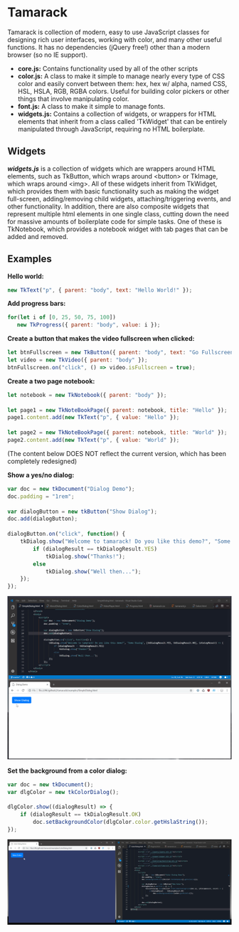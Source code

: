 # Tamarack
Tamarack is collection of modern, easy to use JavaScript classes for designing rich user interfaces, working with color, and many other useful functions. It has no dependencies (jQuery free!) other than a modern browser (so no IE support).

- **core.js:** Contains functionality used by all of the other scripts
- **color.js:** A class to make it simple to manage nearly every type of CSS color and easily convert between them: hex, hex w/ alpha, named CSS, HSL, HSLA, RGB, RGBA colors. Useful for building color pickers or other things that involve manipulating color.
- **font.js:** A class to make it simple to manage fonts.
- **widgets.js:** Contains a collection of widgets, or wrappers for HTML elements that inherit from a class called 'TkWidget' that can be entirely manipulated through JavaScript, requiring no HTML boilerplate.

Widgets 
-------
***widgets.js*** is a collection of widgets which are wrappers around HTML elements, such as TkButton, which wraps around &lt;button&gt; or TkImage, which wraps around &lt;img&gt;. All of these widgets inherit from TkWidget, which provides them with basic functionality such as making the widget full-screen, adding/removing child widgets, attaching/triggering events, and other functionality. In addition, there are also composite widgets that represent multiple html elements in one single class, cutting down the need for massive amounts of boilerplate code for simple tasks. One of these is TkNotebook, which provides a notebook widget with tab pages that can be added and removed.

Examples 
-------
**Hello world:**
```javascript
new TkText("p", { parent: "body", text: "Hello World!" });
```
    
**Add progress bars:**
```javascript
for(let i of [0, 25, 50, 75, 100])
   new TkProgress({ parent: "body", value: i });
```
     
**Create a button that makes the video fullscreen when clicked:**
```javascript
let btnFullscreen = new TkButton({ parent: "body", text: "Go Fullscreen" });
let video = new TkVideo({ parent: "body" });
btnFullscreen.on("click", () => video.isFullscreen = true);
```
     
**Create a two page notebook:**
```javascript
let notebook = new TkNotebook({ parent: "body" });

let page1 = new TkNoteBookPage({ parent: notebook, title: "Hello" });
page1.content.add(new TkText("p", { value: "Hello" });

let page2 = new TkNoteBookPage({ parent: notebook, title: "World" });
page2.content.add(new TkText("p", { value: "World" });
```
    
    

(The content below DOES NOT reflect the current version, which has been completely redesigned)    

**Show a yes/no dialog:**
```javascript
var doc = new tkDocument("Dialog Demo");
doc.padding = "1rem";

var dialogButton = new tkButton("Show Dialog");
doc.add(dialogButton);

dialogButton.on("click", function() {
	tkDialog.show("Welcome to tamarack! Do you like this demo?", "Some Dialog", [tkDialogResult.YES, tkDialogResult.NO], (dialogResult) => {
		if (dialogResult == tkDialogResult.YES)
			tkDialog.show("Thanks!");
		else
			tkDialog.show("Well then...");
	});
});
```
![Dialog](examples/screenshots/SimpleDialog.gif) 

**Set the background from a color dialog:**
```javascript
var doc = new tkDocument();
var dlgColor = new tkColorDialog();

dlgColor.show((dialogResult) => {
    if (dialogResult == tkDialogResult.OK)
        doc.setBackgroundColor(dlgColor.color.getHslaString());
});
```
![Color Dialog](examples/screenshots/ColorDialog.gif)
